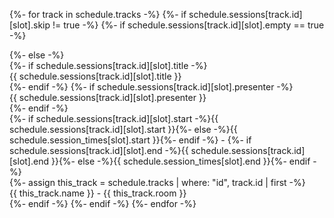{%- for track in schedule.tracks -%}
  {%- if schedule.sessions[track.id][slot].skip != true -%}
    {%- if schedule.sessions[track.id][slot].empty == true -%}
      <div class="{% if schedule.sessions[track.id][slot].length > 1 %}rows-{{ schedule.sessions[track.id][slot].length }}{% endif %}"></div>
    {%- else -%}
      <div class="session {{ track.id }} {% if schedule.sessions[track.id][slot].length > 1 %}rows-{{ schedule.sessions[track.id][slot].length }}{% endif %}">
        {%- if schedule.sessions[track.id][slot].title -%}<div class="title">{{ schedule.sessions[track.id][slot].title }}</div>{%- endif -%}
        {%- if schedule.sessions[track.id][slot].presenter -%}<div class="presenter">{{ schedule.sessions[track.id][slot].presenter }}</div>{%- endif -%}
        <div class="times">{%- if schedule.sessions[track.id][slot].start -%}{{ schedule.sessions[track.id][slot].start }}{%- else -%}{{ schedule.session_times[slot].start }}{%- endif -%} - {%- if schedule.sessions[track.id][slot].end -%}{{ schedule.sessions[track.id][slot].end }}{%- else -%}{{ schedule.session_times[slot].end }}{%- endif -%}</div>
        {%- assign this_track = schedule.tracks | where: "id", track.id | first -%}
        <div class="room">{{ this_track.name }} - {{ this_track.room }}</div>
      </div>
    {%- endif -%}
  {%- endif -%}
{%- endfor -%}